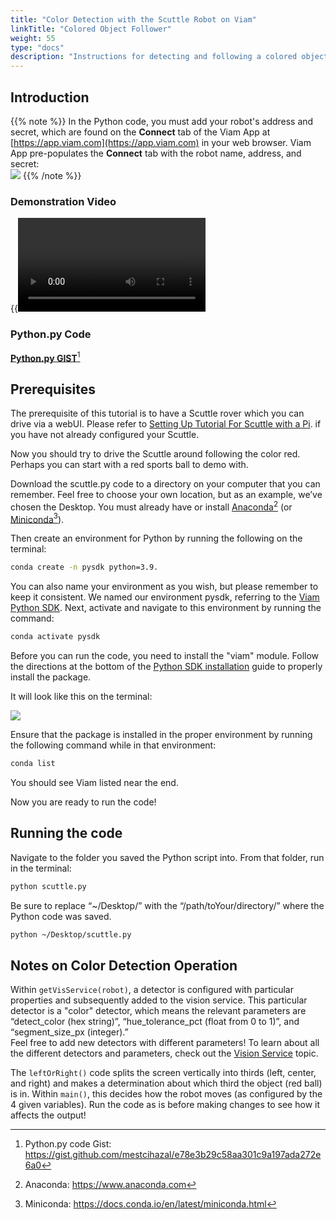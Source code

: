 ```yaml
---
title: "Color Detection with the Scuttle Robot on Viam"
linkTitle: "Colored Object Follower"
weight: 55
type: "docs"
description: "Instructions for detecting and following a colored object with a Scuttle Robot on Viam software."
---
```

## Introduction

{{% note %}}
In the Python code, you must add your robot's address and secret, which are found on the **Connect** tab of the Viam App at [https://app.viam.com](https://app.viam.com) in your web browser. 
Viam App pre-populates the **Connect** tab with the robot name, address, and secret:<br>
<img src="../img/color-rdk-remote-cfg.png" />
{{% /note %}}

### Demonstration Video
{{<video src="../videos/scuttledemos_colordetection.mp4" type="video/mp4">}}

### Python.py Code 
<a href="https://gist.github.com/mestcihazal/e78e3b29c58aa301c9a197ada272e6a0" target="_blank">**Python.py GIST**</a>[^hgist]

[^hgist]:Python.py code Gist: <a href="https://gist.github.com/mestcihazal/e78e3b29c58aa301c9a197ada272e6a0" target="_blank">ht<span></span>tps://gist.github.com/mestcihazal/e78e3b29c58aa301c9a197ada272e6a0</a>

## Prerequisites
The prerequisite of this tutorial is to have a Scuttle rover which you can drive via a webUI. 
Please refer to [Setting Up Tutorial For Scuttle with a Pi](../scuttlebot). if you have not already configured your Scuttle.

Now you should try to drive the Scuttle around following the color red. 
Perhaps you can start with a red sports ball to demo with.

Download the <file>scuttle.py</file> code to a directory on your computer that you can remember. 
Feel free to choose your own location, but as an example, we’ve chosen the Desktop. 
You must already have or install <a href="https://www.anaconda.com" target="_blank">Anaconda</a>[^ana] (or <a href="https://docs.conda.io/en/latest/miniconda.html" target="_blank">Miniconda</a>[^minicon]).
 
[^ana]:Anaconda: <a href="https://www.anaconda.com" target="_blank">ht<span></span>tps://www.anaconda.com</a>
[^minicon]:Miniconda: <a href="https://docs.conda.io/en/latest/miniconda.html" target ="_blank">ht<span></span>tps://docs.conda.io/en/latest/miniconda.html</a>

Then create an environment for Python by running the following on the terminal:
```bash
conda create -n pysdk python=3.9. 
```

You can also name your environment as you wish, but please remember to keep it consistent. 
We named our environment pysdk, referring to the [Viam Python SDK](https://python.viam.dev/). 
Next, activate and navigate to this environment by running the command: 
```bash
conda activate pysdk
```

Before you can run the code, you need to install the "viam" module. 
Follow the directions at the bottom of the [Python SDK installation](https://github.com/viamrobotics/python-sdk#installation---pre-open-sourcing) guide to properly install the package. 

It will look like this on the terminal:

<img src="../img/color-det-terminal.png" />

Ensure that the package is installed in the proper environment by running the following command while in that environment:
```bash
conda list
```

You should see Viam listed near the end.

Now you are ready to run the code!

## Running the code

Navigate to the folder you saved the Python script into. From that folder, run in the terminal:
```bash
python scuttle.py
```
Be sure to replace “~/Desktop/” with the “/path/toYour/directory/” where the Python code was saved. 
```bash
python ~/Desktop/scuttle.py  
```

## Notes on Color Detection Operation

Within `getVisService(robot)`, a detector is configured with particular properties and subsequently added to the vision service. 
This particular detector is a "color" detector, which means the relevant parameters are “detect_color (hex string)”, “hue_tolerance_pct (float from 0 to 1)”, and “segment_size_px (integer).”  
Feel free to add new detectors with different parameters! 
To learn about all the different detectors and parameters, check out the [Vision Service](../../services/vision) topic. 

The `leftOrRight()` code splits the screen vertically into thirds (left, center, and right) and makes a determination about which third the object (red ball) is in. 
Within `main()`, this decides how the robot moves (as configured by the 4 given variables). 
Run the code as is before making changes to see how it affects the output!